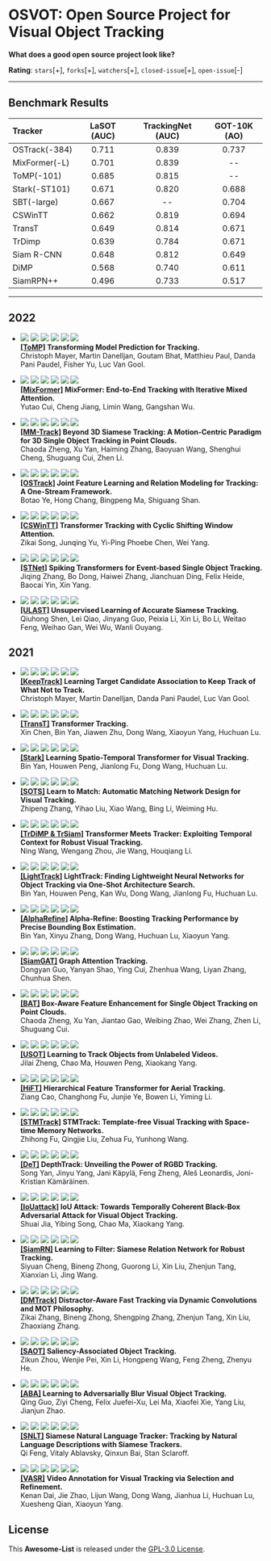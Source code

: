 # OSVOT: Open Source Project for Visual Object Tracking

**What does a good open source project look like?**

**Rating**: `stars`[+], `forks`[+], `watchers`[+], `closed-issue`[+], `open-issue`[-]

---


## Benchmark Results

| Tracker              | LaSOT (AUC)   | TrackingNet (AUC) | GOT-10K (AO)  |
|:-----------          |:-------------:|:-----------------:|:-------------:|
| OSTrack(-384)        |  0.711   |   0.839  |   0.737  |     
| MixFormer(-L)        |  0.701   |   0.839  |   --  |    
| ToMP(-101)           |  0.685   |   0.815  |   --  |      
| Stark(-ST101)        |  0.671   |   0.820  |   0.688  |
| SBT(-large)          |  0.667   |    --    |   0.704  |       
| CSWinTT	           |  0.662   |   0.819  |   0.694  |     
| TransT               |  0.649   |   0.814  |   0.671  | 
| TrDimp               |  0.639   |   0.784  |   0.671  | 
| Siam R-CNN           |  0.648   |   0.812  |   0.649  | 
| DiMP                 |  0.568   |   0.740  |   0.611  | 
| SiamRPN++            |  0.496   |   0.733  |   0.517  | 

---

## 2022


- ![](https://img.shields.io/badge/2022-CVPR-red?style=flat-square)
![](https://img.shields.io/github/stars/visionml/pytracking?style=flat-square)
![](https://img.shields.io/github/forks/visionml/pytracking?style=flat-square)
![](https://img.shields.io/github/watchers/visionml/pytracking?style=flat-square&label=watchers)
![](https://img.shields.io/github/issues-closed/visionml/pytracking?style=flat-square)
![](https://img.shields.io/github/issues/visionml/pytracking?style=flat-square)<br />
**[[ToMP]](https://github.com/visionml/pytracking) Transforming Model Prediction for Tracking.** <br />
Christoph Mayer, Martin Danelljan, Goutam Bhat, Matthieu Paul, Danda Pani Paudel, Fisher Yu, Luc Van Gool.


- ![](https://img.shields.io/badge/2022-CVPR-red?style=flat-square)
![](https://img.shields.io/github/stars/MCG-NJU/MixFormer?style=flat-square)
![](https://img.shields.io/github/forks/MCG-NJU/MixFormer?style=flat-square)
![](https://img.shields.io/github/watchers/MCG-NJU/MixFormer?style=flat-square&label=watchers)
![](https://img.shields.io/github/issues-closed/MCG-NJU/MixFormer?style=flat-square)
![](https://img.shields.io/github/issues/MCG-NJU/MixFormer?style=flat-square)<br />
**[[MixFormer]](https://github.com/MCG-NJU/MixFormer) MixFormer: End-to-End Tracking with Iterative Mixed Attention.** <br />
Yutao Cui, Cheng Jiang, Limin Wang, Gangshan Wu.


- ![](https://img.shields.io/badge/2022-ICCV-green?style=flat-square)
![](https://img.shields.io/github/stars/Ghostish/Open3DSOT?style=flat-square)
![](https://img.shields.io/github/forks/Ghostish/Open3DSOT?style=flat-square)
![](https://img.shields.io/github/watchers/Ghostish/Open3DSOT?style=flat-square&label=watchers)
![](https://img.shields.io/github/issues-closed/Ghostish/Open3DSOT?style=flat-square)
![](https://img.shields.io/github/issues/Ghostish/Open3DSOT?style=flat-square)<br />
**[[MM-Track]](https://github.com/Ghostish/Open3DSOT) Beyond 3D Siamese Tracking: A Motion-Centric Paradigm for 3D Single Object Tracking in Point Clouds.** <br />
Chaoda Zheng, Xu Yan, Haiming Zhang, Baoyuan Wang, Shenghui Cheng, Shuguang Cui, Zhen Li.


- ![](https://img.shields.io/badge/2022-ECCV-yellow?style=flat-square)
![](https://img.shields.io/github/stars/botaoye/OSTrack?style=flat-square)
![](https://img.shields.io/github/forks/botaoye/OSTrack?style=flat-square)
![](https://img.shields.io/github/watchers/botaoye/OSTrack?style=flat-square&label=watchers)
![](https://img.shields.io/github/issues-closed/botaoye/OSTrack?style=flat-square)
![](https://img.shields.io/github/issues/botaoye/OSTrack?style=flat-square)<br />
**[[OSTrack]](https://github.com/botaoye/OSTrack) Joint Feature Learning and Relation Modeling for Tracking: A One-Stream Framework.** <br />
Botao Ye, Hong Chang, Bingpeng Ma, Shiguang Shan.


- ![](https://img.shields.io/badge/2022-CVPR-red?style=flat-square)
![](https://img.shields.io/github/stars/SkyeSong38/CSWinTT?style=flat-square)
![](https://img.shields.io/github/forks/SkyeSong38/CSWinTT?style=flat-square)
![](https://img.shields.io/github/watchers/SkyeSong38/CSWinTT?style=flat-square&label=watchers)
![](https://img.shields.io/github/issues-closed/SkyeSong38/CSWinTT?style=flat-square)
![](https://img.shields.io/github/issues/SkyeSong38/CSWinTT?style=flat-square)<br />
**[[CSWinTT]](https://github.com/SkyeSong38/CSWinTT) Transformer Tracking with Cyclic Shifting Window Attention.** <br />
Zikai Song, Junqing Yu, Yi-Ping Phoebe Chen, Wei Yang.

- ![](https://img.shields.io/badge/2022-CVPR-red?style=flat-square)
![](https://img.shields.io/github/stars/Jee-King/CVPR2022_STNet?style=flat-square)
![](https://img.shields.io/github/forks/Jee-King/CVPR2022_STNet?style=flat-square)
![](https://img.shields.io/github/watchers/Jee-King/CVPR2022_STNet?style=flat-square&label=watchers)
![](https://img.shields.io/github/issues-closed/Jee-King/CVPR2022_STNet?style=flat-square)
![](https://img.shields.io/github/issues/Jee-King/CVPR2022_STNet?style=flat-square)<br />
**[[STNet]](https://github.com/Jee-King/CVPR2022_STNet) Spiking Transformers for Event-based Single Object Tracking.** <br />
Jiqing Zhang, Bo Dong, Haiwei Zhang, Jianchuan Ding, Felix Heide, Baocai Yin, Xin Yang.


- ![](https://img.shields.io/badge/2022-CVPR-red?style=flat-square)
![](https://img.shields.io/github/stars/FlorinShum/ULAST?style=flat-square)
![](https://img.shields.io/github/forks/FlorinShum/ULAST?style=flat-square)
![](https://img.shields.io/github/watchers/FlorinShum/ULAST?style=flat-square&label=watchers)
![](https://img.shields.io/github/issues-closed/FlorinShum/ULAST?style=flat-square)
![](https://img.shields.io/github/issues/FlorinShum/ULAST?style=flat-square)<br />
**[[ULAST]](https://github.com/FlorinShum/ULAST) Unsupervised Learning of Accurate Siamese Tracking.** <br />
Qiuhong Shen, Lei Qiao, Jinyang Guo, Peixia Li, Xin Li, Bo Li, Weitao Feng, Weihao Gan, Wei Wu, Wanli Ouyang.



## 2021


- ![](https://img.shields.io/badge/2021-ICCV-green?style=flat-square)
![](https://img.shields.io/github/stars/visionml/pytracking?style=flat-square)
![](https://img.shields.io/github/forks/visionml/pytracking?style=flat-square)
![](https://img.shields.io/github/watchers/visionml/pytracking?style=flat-square&label=watchers)
![](https://img.shields.io/github/issues-closed/visionml/pytracking?style=flat-square)
![](https://img.shields.io/github/issues/visionml/pytracking?style=flat-square)<br />
**[[KeepTrack]](https://github.com/visionml/pytracking) Learning Target Candidate Association to Keep Track of What Not to Track.** <br />
Christoph Mayer, Martin Danelljan, Danda Pani Paudel, Luc Van Gool.


- ![](https://img.shields.io/badge/2021-CVPR-red?style=flat-square)
![](https://img.shields.io/github/stars/chenxin-dlut/TransT?style=flat-square)
![](https://img.shields.io/github/forks/chenxin-dlut/TransT?style=flat-square)
![](https://img.shields.io/github/watchers/chenxin-dlut/TransT?style=flat-square&label=watchers)
![](https://img.shields.io/github/issues-closed/chenxin-dlut/TransT?style=flat-square)
![](https://img.shields.io/github/issues/chenxin-dlut/TransT?style=flat-square)<br />
**[[TransT]](https://github.com/chenxin-dlut/TransT) Transformer Tracking.** <br />
Xin Chen, Bin Yan, Jiawen Zhu, Dong Wang, Xiaoyun Yang, Huchuan Lu.


- ![](https://img.shields.io/badge/2021-ICCV-green?style=flat-square)
![](https://img.shields.io/github/stars/researchmm/Stark?style=flat-square)
![](https://img.shields.io/github/forks/researchmm/Stark?style=flat-square)
![](https://img.shields.io/github/watchers/researchmm/Stark?style=flat-square&label=watchers)
![](https://img.shields.io/github/issues-closed/researchmm/Stark?style=flat-square)
![](https://img.shields.io/github/issues/researchmm/Stark?style=flat-square)<br />
**[[Stark]](https://github.com/researchmm/Stark) Learning Spatio-Temporal Transformer for Visual Tracking.** <br />
Bin Yan, Houwen Peng, Jianlong Fu, Dong Wang, Huchuan Lu.


- ![](https://img.shields.io/badge/2021-ICCV-green?style=flat-square)
![](https://img.shields.io/github/stars/JudasDie/SOTS?style=flat-square)
![](https://img.shields.io/github/forks/JudasDie/SOTS?style=flat-square)
![](https://img.shields.io/github/watchers/JudasDie/SOTS?style=flat-square&label=watchers)
![](https://img.shields.io/github/issues-closed/JudasDie/SOTS?style=flat-square)
![](https://img.shields.io/github/issues/JudasDie/SOTS?style=flat-square)<br />
**[[SOTS]](https://github.com/JudasDie/SOTS) Learn to Match: Automatic Matching Network Design for Visual Tracking.** <br />
Zhipeng Zhang, Yihao Liu, Xiao Wang, Bing Li, Weiming Hu.


- ![](https://img.shields.io/badge/2021-CVPR-red?style=flat-square)
![](https://img.shields.io/github/stars/594422814/TransformerTrack?style=flat-square)
![](https://img.shields.io/github/forks/594422814/TransformerTrack?style=flat-square)
![](https://img.shields.io/github/watchers/594422814/TransformerTrack?style=flat-square&label=watchers)
![](https://img.shields.io/github/issues-closed/594422814/TransformerTrack?style=flat-square)
![](https://img.shields.io/github/issues/594422814/TransformerTrack?style=flat-square)<br />
**[[TrDiMP & TrSiam]](https://github.com/594422814/TransformerTrack) Transformer Meets Tracker: Exploiting Temporal Context for Robust Visual Tracking.** <br />
Ning Wang, Wengang Zhou, Jie Wang, Houqiang Li.


- ![](https://img.shields.io/badge/2021-CVPR-red?style=flat-square)
![](https://img.shields.io/github/stars/researchmm/LightTrack?style=flat-square)
![](https://img.shields.io/github/forks/researchmm/LightTrack?style=flat-square)
![](https://img.shields.io/github/watchers/researchmm/LightTrack?style=flat-square&label=watchers)
![](https://img.shields.io/github/issues-closed/researchmm/LightTrack?style=flat-square)
![](https://img.shields.io/github/issues/researchmm/LightTrack?style=flat-square)<br />
**[[LightTrack]](https://github.com/researchmm/LightTrack) LightTrack: Finding Lightweight Neural Networks for Object Tracking via One-Shot Architecture Search.** <br />
Bin Yan, Houwen Peng, Kan Wu, Dong Wang, Jianlong Fu, Huchuan Lu.


- ![](https://img.shields.io/badge/2021-CVPR-red?style=flat-square)
![](https://img.shields.io/github/stars/MasterBin-IIAU/AlphaRefine?style=flat-square)
![](https://img.shields.io/github/forks/MasterBin-IIAU/AlphaRefine?style=flat-square)
![](https://img.shields.io/github/watchers/MasterBin-IIAU/AlphaRefine?style=flat-square&label=watchers)
![](https://img.shields.io/github/issues-closed/MasterBin-IIAU/AlphaRefine?style=flat-square)
![](https://img.shields.io/github/issues/MasterBin-IIAU/AlphaRefine?style=flat-square)<br />
**[[AlphaRefine]](https://github.com/MasterBin-IIAU/AlphaRefine) Alpha-Refine: Boosting Tracking Performance by Precise Bounding Box Estimation.** <br />
Bin Yan, Xinyu Zhang, Dong Wang, Huchuan Lu, Xiaoyun Yang.


- ![](https://img.shields.io/badge/2021-CVPR-red?style=flat-square)
![](https://img.shields.io/github/stars/ohhhyeahhh/SiamGAT?style=flat-square)
![](https://img.shields.io/github/forks/ohhhyeahhh/SiamGAT?style=flat-square)
![](https://img.shields.io/github/watchers/ohhhyeahhh/SiamGAT?style=flat-square&label=watchers)
![](https://img.shields.io/github/issues-closed/ohhhyeahhh/SiamGAT?style=flat-square)
![](https://img.shields.io/github/issues/ohhhyeahhh/SiamGAT?style=flat-square)<br />
**[[SiamGAT]](https://github.com/ohhhyeahhh/SiamGAT) Graph Attention Tracking.** <br />
Dongyan Guo, Yanyan Shao, Ying Cui, Zhenhua Wang, Liyan Zhang, Chunhua Shen.


- ![](https://img.shields.io/badge/2021-ICCV-green?style=flat-square)
![](https://img.shields.io/github/stars/Ghostish/Open3DSOT?style=flat-square)
![](https://img.shields.io/github/forks/Ghostish/Open3DSOT?style=flat-square)
![](https://img.shields.io/github/watchers/Ghostish/Open3DSOT?style=flat-square&label=watchers)
![](https://img.shields.io/github/issues-closed/Ghostish/Open3DSOT?style=flat-square)
![](https://img.shields.io/github/issues/Ghostish/Open3DSOT?style=flat-square)<br />
**[[BAT]](https://github.com/Ghostish/Open3DSOT) Box-Aware Feature Enhancement for Single Object Tracking on Point Clouds.** <br />
Chaoda Zheng, Xu Yan, Jiantao Gao, Weibing Zhao, Wei Zhang, Zhen Li, Shuguang Cui.


- ![](https://img.shields.io/badge/2021-ICCV-green?style=flat-square)
![](https://img.shields.io/github/stars/VISION-SJTU/USOT?style=flat-square)
![](https://img.shields.io/github/forks/VISION-SJTU/USOT?style=flat-square)
![](https://img.shields.io/github/watchers/VISION-SJTU/USOT?style=flat-square&label=watchers)
![](https://img.shields.io/github/issues-closed/VISION-SJTU/USOT?style=flat-square)
![](https://img.shields.io/github/issues/VISION-SJTU/USOT?style=flat-square)<br />
**[[USOT]](https://github.com/VISION-SJTU/USOT) Learning to Track Objects from Unlabeled Videos.** <br />
Jilai Zheng, Chao Ma, Houwen Peng, Xiaokang Yang.


- ![](https://img.shields.io/badge/2021-ICCV-green?style=flat-square)
![](https://img.shields.io/github/stars/vision4robotics/HiFT?style=flat-square)
![](https://img.shields.io/github/forks/vision4robotics/HiFT?style=flat-square)
![](https://img.shields.io/github/watchers/vision4robotics/HiFT?style=flat-square&label=watchers)
![](https://img.shields.io/github/issues-closed/vision4robotics/HiFT?style=flat-square)
![](https://img.shields.io/github/issues/vision4robotics/HiFT?style=flat-square)<br />
**[[HiFT]](https://github.com/vision4robotics/HiFT) Hierarchical Feature Transformer for Aerial Tracking.** <br />
Ziang Cao, Changhong Fu, Junjie Ye, Bowen Li, Yiming Li.


- ![](https://img.shields.io/badge/2021-CVPR-red?style=flat-square)
![](https://img.shields.io/github/stars/fzh0917/STMTrack0?style=flat-square)
![](https://img.shields.io/github/forks/fzh0917/STMTrack0?style=flat-square)
![](https://img.shields.io/github/watchers/fzh0917/STMTrack0?style=flat-square&label=watchers)
![](https://img.shields.io/github/issues-closed/fzh0917/STMTrack0?style=flat-square)
![](https://img.shields.io/github/issues/fzh0917/STMTrack0?style=flat-square)<br />
**[[STMTrack]](https://github.com/fzh0917/STMTrack0) STMTrack: Template-free Visual Tracking with Space-time Memory Networks.** <br />
Zhihong Fu, Qingjie Liu, Zehua Fu, Yunhong Wang.


- ![](https://img.shields.io/badge/2021-ICCV-green?style=flat-square)
![](https://img.shields.io/github/stars/xiaozai/DeT?style=flat-square)
![](https://img.shields.io/github/forks/xiaozai/DeT?style=flat-square)
![](https://img.shields.io/github/watchers/xiaozai/DeT?style=flat-square&label=watchers)
![](https://img.shields.io/github/issues-closed/xiaozai/DeT?style=flat-square)
![](https://img.shields.io/github/issues/xiaozai/DeT?style=flat-square)<br />
**[[DeT]](https://github.com/xiaozai/DeT) DepthTrack: Unveiling the Power of RGBD Tracking.** <br />
Song Yan, Jinyu Yang, Jani Käpylä, Feng Zheng, Aleš Leonardis, Joni-Kristian Kämäräinen.


- ![](https://img.shields.io/badge/2021-CVPR-red?style=flat-square)
![](https://img.shields.io/github/stars/VISION-SJTU/IoUattack?style=flat-square)
![](https://img.shields.io/github/forks/VISION-SJTU/IoUattack?style=flat-square)
![](https://img.shields.io/github/watchers/VISION-SJTU/IoUattack?style=flat-square&label=watchers)
![](https://img.shields.io/github/issues-closed/VISION-SJTU/IoUattack?style=flat-square)
![](https://img.shields.io/github/issues/VISION-SJTU/IoUattack?style=flat-square)<br />
**[[IoUattack]](https://github.com/VISION-SJTU/IoUattack) IoU Attack: Towards Temporally Coherent Black-Box Adversarial Attack for Visual Object Tracking.** <br />
Shuai Jia, Yibing Song, Chao Ma, Xiaokang Yang.


- ![](https://img.shields.io/badge/2021-CVPR-red?style=flat-square)
![](https://img.shields.io/github/stars/hqucv/siamrn?style=flat-square)
![](https://img.shields.io/github/forks/hqucv/siamrn?style=flat-square)
![](https://img.shields.io/github/watchers/hqucv/siamrn?style=flat-square&label=watchers)
![](https://img.shields.io/github/issues-closed/hqucv/siamrn?style=flat-square)
![](https://img.shields.io/github/issues/hqucv/siamrn?style=flat-square)<br />
**[[SiamRN]](https://github.com/hqucv/siamrn) Learning to Filter: Siamese Relation Network for Robust Tracking.** <br />
Siyuan Cheng, Bineng Zhong, Guorong Li, Xin Liu, Zhenjun Tang, Xianxian Li, Jing Wang.


- ![](https://img.shields.io/badge/2021-CVPR-red?style=flat-square)
![](https://img.shields.io/github/stars/hqucv/dmtrack?style=flat-square)
![](https://img.shields.io/github/forks/hqucv/dmtrack?style=flat-square)
![](https://img.shields.io/github/watchers/hqucv/dmtrack?style=flat-square&label=watchers)
![](https://img.shields.io/github/issues-closed/hqucv/dmtrack?style=flat-square)
![](https://img.shields.io/github/issues/hqucv/dmtrack?style=flat-square)<br />
**[[DMTrack]](https://github.com/hqucv/dmtrack) Distractor-Aware Fast Tracking via Dynamic Convolutions and MOT Philosophy.** <br />
Zikai Zhang, Bineng Zhong, Shengping Zhang, Zhenjun Tang, Xin Liu, Zhaoxiang Zhang.


- ![](https://img.shields.io/badge/2021-ICCV-green?style=flat-square)
![](https://img.shields.io/github/stars/ZikunZhou/SAOT?style=flat-square)
![](https://img.shields.io/github/forks/ZikunZhou/SAOT?style=flat-square)
![](https://img.shields.io/github/watchers/ZikunZhou/SAOT?style=flat-square&label=watchers)
![](https://img.shields.io/github/issues-closed/ZikunZhou/SAOT?style=flat-square)
![](https://img.shields.io/github/issues/ZikunZhou/SAOT?style=flat-square)<br />
**[[SAOT]](https://github.com/ZikunZhou/SAOT) Saliency-Associated Object Tracking.** <br />
Zikun Zhou, Wenjie Pei, Xin Li, Hongpeng Wang, Feng Zheng, Zhenyu He.


- ![](https://img.shields.io/badge/2021-ICCV-green?style=flat-square)
![](https://img.shields.io/github/stars/tsingqguo/ABA?style=flat-square)
![](https://img.shields.io/github/forks/tsingqguo/ABA?style=flat-square)
![](https://img.shields.io/github/watchers/tsingqguo/ABA?style=flat-square&label=watchers)
![](https://img.shields.io/github/issues-closed/tsingqguo/ABA?style=flat-square)
![](https://img.shields.io/github/issues/tsingqguo/ABA?style=flat-square)<br />
**[[ABA]](https://github.com/tsingqguo/ABA) Learning to Adversarially Blur Visual Object Tracking.** <br />
Qing Guo, Ziyi Cheng, Felix Juefei-Xu, Lei Ma, Xiaofei Xie, Yang Liu, Jianjun Zhao.


- ![](https://img.shields.io/badge/2021-CVPR-red?style=flat-square)
![](https://img.shields.io/github/stars/fredfung007/snlt?style=flat-square)
![](https://img.shields.io/github/forks/fredfung007/snlt?style=flat-square)
![](https://img.shields.io/github/watchers/fredfung007/snlt?style=flat-square&label=watchers)
![](https://img.shields.io/github/issues-closed/fredfung007/snlt?style=flat-square)
![](https://img.shields.io/github/issues/fredfung007/snlt?style=flat-square)<br />
**[[SNLT]](https://github.com/fredfung007/snlt) Siamese Natural Language Tracker: Tracking by Natural Language Descriptions with Siamese Trackers.** <br />
Qi Feng, Vitaly Ablavsky, Qinxun Bai, Stan Sclaroff.


- ![](https://img.shields.io/badge/2021-ICCV-green?style=flat-square)
![](https://img.shields.io/github/stars/Daikenan/VASR?style=flat-square)
![](https://img.shields.io/github/forks/Daikenan/VASR?style=flat-square)
![](https://img.shields.io/github/watchers/Daikenan/VASR?style=flat-square&label=watchers)
![](https://img.shields.io/github/issues-closed/Daikenan/VASR?style=flat-square)
![](https://img.shields.io/github/issues/Daikenan/VASR?style=flat-square)<br />
**[[VASR]](https://github.com/Daikenan/VASR) Video Annotation for Visual Tracking via Selection and Refinement.** <br />
Kenan Dai, Jie Zhao, Lijun Wang, Dong Wang, Jianhua Li, Huchuan Lu, Xuesheng Qian, Xiaoyun Yang.


## License
This **Awesome-List** is released under the [GPL-3.0 License](https://github.com/lawpdas/Open-Source-VOT/blob/main/LICENSE).